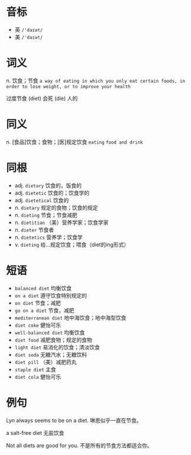 # 音标

- 英 `/'daɪət/`
- 美 `/'daɪət/`

# 词义

n. 饮食；节食
`a way of eating in which you only eat certain foods, in order to lose weight, or to improve your health`



过度节食 (diet) 会死 (die) 人的

# 同义

n. [食品]饮食；食物；[医]规定饮食
`eating` `food and drink`

# 同根

- adj. `dietary` 饮食的，饭食的
- adj. `dietetic` 饮食的；饮食学的
- adj. `dietetical` 饮食的
- n. `dietary` 规定的食物；饮食的规定
- n. `dieting` 节食；节食减肥
- n. `dietitian` （美）营养学家；饮食学家
- n. `dieter` 节食者
- n. `dietetics` 营养学；饮食学
- v. `dieting` 给…规定饮食；喂食（diet的ing形式）

# 短语

- `balanced diet` 均衡饮食
- `on a diet` 遵守饮食特别规定的
- `on diet` 节食；减肥
- `go on a diet` 节食，减肥
- `mediterranean diet` 地中海饮食；地中海型饮食
- `diet coke` 健怡可乐
- `well-balanced diet` 均衡饮食
- `diet food` 减肥食物；规定的食物
- `light diet` 易消化的饮食；清淡饮食
- `diet soda` 无糖汽水；无糖饮料
- `diet pill` （美）减肥药丸
- `staple diet` 主食
- `diet cola` 健怡可乐

# 例句

Lyn always seems to be on a diet.
琳恩似乎一直在节食。

a salt-free diet
无盐饮食

Not all diets are good for you.
不是所有的节食方法都适合你。


